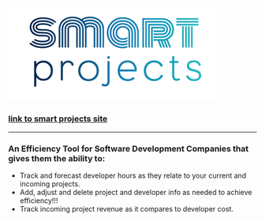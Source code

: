 ![alt text](./src/images/long-logo-smart-projects.png)
---
### [link to smart projects site](smart-projects.surge.sh)
---
### An Efficiency Tool for Software Development Companies that gives them the ability to:
* Track and forecast developer hours as they relate to your current and incoming projects.
* Add, adjust and delete project and developer info as needed to achieve efficiency!!!
* Track incoming project revenue as it compares to developer cost.

